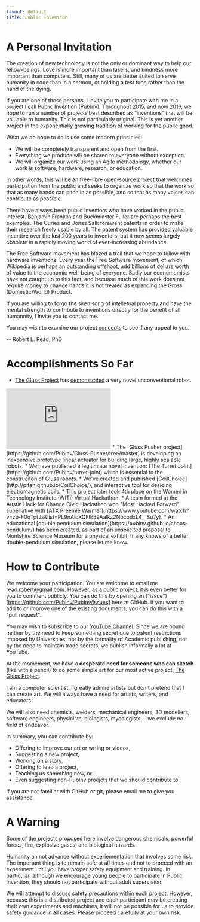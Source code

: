 ```yaml
---
layout: default
title: Public Invention
---
```



# A Personal Invitation

The creation of new technology is not the only or dominant way to help our fellow-beings. Love is more important than lasers, and kindness more important than computers. Still, many of us are better suited to serve humanity in code than in a sermon, or holding a test tube rather than the hand of the dying.

If you are one of those persons, I invite you to participate with me in a project I call Public Invention (PubInv). Throughout 2015, and now 2016, we hope to run a number of projects best described as “inventions” that will be valuable to humanity. This is not particularly original. This is yet another project in the exponentially growing tradition of working for the public good.

What we do hope to do is use some modern principles:

* We will be completely transparent and open from the first.
* Everything we produce will be shared to everyone without exception.
* We will organize our work using an Agile methodology, whether our work is software, hardware, research, or education.

In other words, this will be an free-libre open-source project that welcomes participation from the public and seeks to organize work so that the work so that as many hands can pitch in as possible, and so that as many voices can contribute as possible.

There have always been public inventors who have worked in the public interest. Benjamin Franklin and Buckminster Fuller are perhaps the best examples. The Curies and Jonas Salk forewent patents in order to make their research freely usable by all. The patent system has provided valuable incentive over the last 200 years to inventors, but it now seems largely obsolete in a rapidly moving world of ever-increasing abundance.

The Free Software movement has blazed a trail that we hope to follow with hardware inventions. Every year the Free Software movement, of which Wikipedia is perhaps an outstanding offshoot, add billions of dollars worth of value to the economic well-being of everyone. Sadly our economomists have not caught up to this fact, and becuase much of this work does not require money to change hands it is not treated as expanding the Gross (Domestic/World) Product.

If you are willing to forgo the siren song of intelletual property and have the mental strength to contribute to inventions directly for the benefit of all humannity, I invite you to contact me.

You may wish to examine our project [concepts](https://github.com/PubInv/PubInv/tree/master/ideas) to see if any appeal to you.

-- Robert L. Read, PhD

# Accomplishments So Far

* [The Gluss Project](http://pubinv.github.io/tetrobot/) has [demonstrated](https://www.youtube.com/watch?v=1T8XSMhwKUE) a very novel unconventional robot.
<iframe width="280" height="162" src="https://www.youtube.com/embed/1T8XSMhwKUE" frameborder="0" allowfullscreen></iframe>
* The [Gluss Pusher project](https://github.com/PubInv/Gluss-Pusher/tree/master) is developing an inexpensive prototype linear actuator for building large, highly scalable robots.
* We have published a legitimiate novel invention: [The Turret Joint](https://github.com/PubInv/turret-joint) which is essential to the construciton of Gluss robots.
* We've created and published [CoilChoice](http://pifah.github.io/CoilChoice/), and interactive tool for desiging electromagnetic coils.
* This project later took 4th place on the Women in Technology Institute (WITI) Virtual Hackathon.
* A team formed at the Austin Hack for Change Civic Hackathon won "Most Hacked Forward" superlative with [ATX Preemie Warmer](https://www.youtube.com/watch?v=zb-F0qTptJs&list=PL9nAioXQFlE59Aalkz2NbcodxL4__Su7y).
* An educational [double pendulum simulation](https://pubinv.github.io/chaos-pendulum/) has been created,
as part of an unsolicited proposal to Montshire Science Museum for a physical exhibit.
If any knows of a better double-pendulum simulation, please let me know.

# How to Contribute

We welcome your participation.  You are welcome to email me <read.robert@gmail.com>.
However, as a public project, it is even better for you to comment publicly.
You can do this by opening an ("issue")[https://github.com/PubInv/PubInv/issues] here at GitHub.  If you want to add to or improve one of the existing documents, you can do this with a "pull request".

You may wish to subscribe to our <a href="https://www.youtube.com/watch?v=1T8XSMhwKUE">YouTube Channel</a>. Since we are bound neither by the need to keep something secret due to patent restrictions imposed by Universities, nor by the formality of Academic publishing, nor by the need to maintain trade secrets, we publish informally a lot at YouTube.


At the momement, we have a **desperate need for someone who can sketch** (like with a pencil) to do some simple art for our most active project, [The Gluss Project](http://pubinv.github.io/tetrobot/).

I am a computer scientist. I greatly admire artists but don't pretend that I can create art. We will always have a need for artists, writers, and educators.

We will also need chemists, welders, mechanical engineers, 3D modellers, software engineers, physicists, biologists, mycologists---we exclude no field of endeavor.

In summary, you can contribute by:

* Offering to improve our art or wrting or videos,
* Suggesting a new project,
* Working on a story,
* Offering to lead a project,
* Teaching us something new, or
* Even suggesting non-PubInv proejcts that we should contribute to.

If you are not familiar with GitHub or git, please email me to give you assistance.

# A Warning

Some of the projects proposed here involve dangerous chemicals, powerful forces, fire, explosive gases, and biological hazards.

Humanity an not advance without experiementation that involves some risk. The important thing is to remain safe 
at all times and not to proceed with an experiment until you have proper safety equipment and training. In particular,
although we encourage young people to participate in Public Invention, they should not participate without adult supervision.

We will attempt to discuss safety precautions within each project.  However, because this is a distributed project 
and each participant may be creating their own experiments and machines, it will not be possible for us to 
provide safety guidance in all cases.  Please proceed carefully at your own risk.
